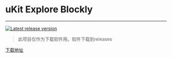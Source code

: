 # uKit Explore Blockly

------

<a href="https://github.com/UBTEDU/uKit-Explore-Blockly/releases">
    <img src="https://img.shields.io/github/release/UBTEDU/uKit-Explore-Blockly.svg" alt="Latest release version" />
</a>


> 此项目仅作为下载软件用。软件下载到releases

[下载地址](https://github.com/UBTEDU/uKit-Explore-Blockly/releases)
